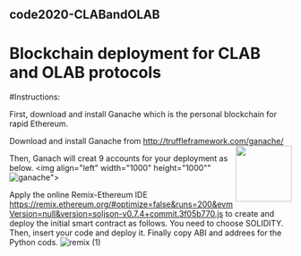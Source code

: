 ## code2020-CLABandOLAB
# Blockchain deployment for CLAB and OLAB protocols

#Instructions:

First, download and install Ganache which is the personal blockchain for rapid Ethereum. 

Download and install Ganache from http://truffleframework.com/ganache/ <img align="right" width="100" height="100" src="https://www.trufflesuite.com/img/ganache-logo-dark.svg">
 
 Then, Ganach will creat 9 accounts for your deployment as below.
 <img align="left" width="1000" height="1000""![ganache](https://user-images.githubusercontent.com/57596443/101610980-38faa880-3a09-11eb-90e5-5df267090346.png)">
 
 Apply the online Remix-Ethereum IDE https://remix.ethereum.org/#optimize=false&runs=200&evmVersion=null&version=soljson-v0.7.4+commit.3f05b770.js to create and deploy the initial smart contract as follows. You need to choose SOLIDITY. Then, insert your code and deploy it. Finally copy ABI and addrees for the Python cods.
 ![remix (1)](https://user-images.githubusercontent.com/57596443/101613282-dfe04400-3a0b-11eb-8849-56fc80bb5c1e.png)

 
 

